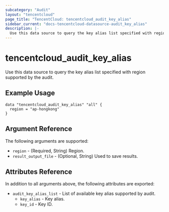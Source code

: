 ```yaml
---
subcategory: "Audit"
layout: "tencentcloud"
page_title: "TencentCloud: tencentcloud_audit_key_alias"
sidebar_current: "docs-tencentcloud-datasource-audit_key_alias"
description: |-
  Use this data source to query the key alias list specified with region supported by the audit.
---
```


# tencentcloud_audit_key_alias

Use this data source to query the key alias list specified with region supported by the audit.

## Example Usage

```hcl
data "tencentcloud_audit_key_alias" "all" {
  region = "ap-hongkong"
}
```

## Argument Reference

The following arguments are supported:

* `region` - (Required, String) Region.
* `result_output_file` - (Optional, String) Used to save results.

## Attributes Reference

In addition to all arguments above, the following attributes are exported:

* `audit_key_alias_list` - List of available key alias supported by audit.
  * `key_alias` - Key alias.
  * `key_id` - Key ID.



